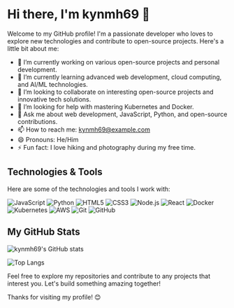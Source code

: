 # Hi there, I'm kynmh69 👋

Welcome to my GitHub profile! I'm a passionate developer who loves to explore new technologies and contribute to open-source projects. Here's a little bit about me:

- 🔭 I’m currently working on various open-source projects and personal development.
- 🌱 I’m currently learning advanced web development, cloud computing, and AI/ML technologies.
- 👯 I’m looking to collaborate on interesting open-source projects and innovative tech solutions.
- 🤔 I’m looking for help with mastering Kubernetes and Docker.
- 💬 Ask me about web development, JavaScript, Python, and open-source contributions.
- 📫 How to reach me: [kynmh69@example.com](mailto:kynmh69@example.com)
- 😄 Pronouns: He/Him
- ⚡ Fun fact: I love hiking and photography during my free time.

## Technologies & Tools

Here are some of the technologies and tools I work with:

![JavaScript](https://img.shields.io/badge/-JavaScript-F7DF1E?style=flat-square&logo=javascript&logoColor=black)
![Python](https://img.shields.io/badge/-Python-3776AB?style=flat-square&logo=python&logoColor=white)
![HTML5](https://img.shields.io/badge/-HTML5-E34F26?style=flat-square&logo=html5&logoColor=white)
![CSS3](https://img.shields.io/badge/-CSS3-1572B6?style=flat-square&logo=css3&logoColor=white)
![Node.js](https://img.shields.io/badge/-Node.js-339933?style=flat-square&logo=node.js&logoColor=white)
![React](https://img.shields.io/badge/-React-61DAFB?style=flat-square&logo=react&logoColor=black)
![Docker](https://img.shields.io/badge/-Docker-2496ED?style=flat-square&logo=docker&logoColor=white)
![Kubernetes](https://img.shields.io/badge/-Kubernetes-326CE5?style=flat-square&logo=kubernetes&logoColor=white)
![AWS](https://img.shields.io/badge/-AWS-232F3E?style=flat-square&logo=amazon-aws&logoColor=white)
![Git](https://img.shields.io/badge/-Git-F05032?style=flat-square&logo=git&logoColor=white)
![GitHub](https://img.shields.io/badge/-GitHub-181717?style=flat-square&logo=github&logoColor=white)

## My GitHub Stats

![kynmh69's GitHub stats](https://github-readme-stats.vercel.app/api?username=kynmh69&show_icons=true&theme=radical)

![Top Langs](https://github-readme-stats.vercel.app/api/top-langs/?username=kynmh69&layout=compact&theme=radical)

Feel free to explore my repositories and contribute to any projects that interest you. Let's build something amazing together!

Thanks for visiting my profile! 😊
